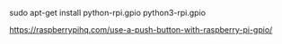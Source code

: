 sudo apt-get install python-rpi.gpio python3-rpi.gpio

https://raspberrypihq.com/use-a-push-button-with-raspberry-pi-gpio/
